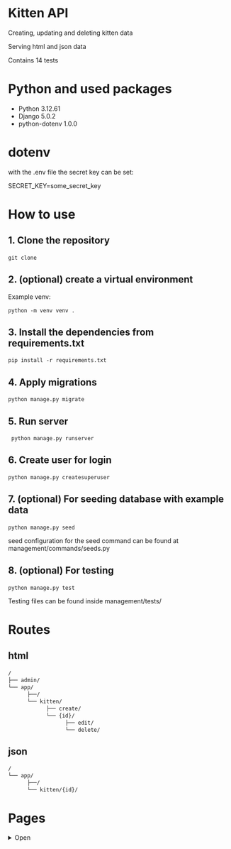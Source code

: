 # Kitten API

Creating, updating and deleting kitten data

Serving html and json data

Contains 14 tests

# Python and used packages

- Python 3.12.61
- Django 5.0.2
- python-dotenv 1.0.0

# dotenv

with the .env file the secret key can be set:

SECRET_KEY=some_secret_key

# How to use

## 1. Clone the repository
    git clone
## 2. (optional) create a virtual environment
Example venv:

    python -m venv venv .

## 3. Install the dependencies from requirements.txt
    pip install -r requirements.txt
## 4. Apply migrations
    python manage.py migrate
## 5. Run server
     python manage.py runserver
## 6. Create user for login
    python manage.py createsuperuser
## 7. (optional) For seeding database with example data
    python manage.py seed
seed configuration for the seed command can be found at management/commands/seeds.py
## 8. (optional) For testing
    python manage.py test
Testing files can be found inside management/tests/

# Routes 

## html

```
/
├── admin/
└── app/
      ├──/
      └── kitten/
            ├── create/
            └── {id}/
                  ├── edit/
                  └── delete/
```

## json

```
/
└── app/
      ├──/
      └── kitten/{id}/
```

# Pages
<details>
  <summary>Open</summary>
    
  ## 1. Index
  <img src="./doc/images/index.png" height=450>

  ## 2. Event detail
  <img src="./doc/images/detail.png" height=250>

  ## 3. create
  <img src="./doc/images/create.png" height=250>

  ## 4. update
  <img src="./doc/images/update.png" height=250>

  ## 5. delete
  <img src="./doc/images/delete.png" height=250>

  ## 6. admin
  <img src="./doc/images/admin.png" height=450>

</details>